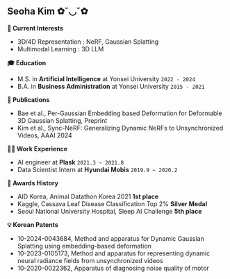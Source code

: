 ## Seoha Kim ✿˘◡˘✿


**🌈 Current Interests**
- 3D/4D Representation : NeRF, Gaussian Splatting
- Multimodal Learning : 3D LLM


**🎓 Education**
- M.S. in <b>Artificial Intelligence</b> at Yonsei University ```2022 - 2024``` 
- B.A. in <b>Business Administration</b> at Yonsei University ```2015 - 2021```


**📝 Publications**
- Bae et al., Per-Gaussian Embedding based Deformation for Deformable 3D Gaussian Splatting, Preprint
- Kim et al., Sync-NeRF: Generalizing Dynamic NeRFs to Unsynchronized Videos, AAAI 2024


**👩‍💼 Work Experience**
- AI engineer at <b>Plask</b> ```2021.3 ~ 2021.8```
- Data Scientist Intern at <b>Hyundai Mobis</b> ```2019.9 ~ 2020.2```


**👑 Awards History**
- AID Korea, Animal Datathon Korea 2021 <b>1st place</b>
- Kaggle, Cassava Leaf Disease Classification Top 2% <b>Silver Medal</b>
- Seoul National University Hospital, Sleep AI Challenge <b>5th place</b>


**💡 Korean Patents**
- 10-2024-0043684, Method and apparatus for Dynamic Gaussian Splatting using embedding-based deformation
- 10-2023-0105173, Method and apparatus for representing dynamic neural radiance fields from unsynchronized videos
- 10-2020-0022362, Apparatus of diagnosing noise quality of motor

